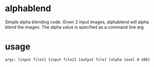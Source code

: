 # alphablend

Simple alpha blending code. Given 2 input images, alphablend will alpha blend the images. The alpha value is specified as a command line arg

# usage
```
args: [input file1] [input file2] [output file] [alpha level 0-100]
```

